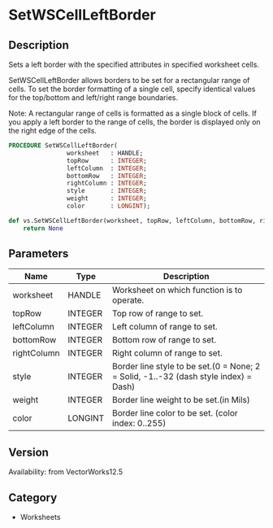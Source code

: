 # SetWSCellLeftBorder

## Description
Sets a left border with the specified attributes in specified worksheet cells.

SetWSCellLeftBorder allows borders to be set for a rectangular range of cells. To set the border formatting of a single cell, specify identical values for the top/bottom and left/right range boundaries.

Note:
A rectangular range of cells is formatted as a single block of cells. If you apply a left border to the range of cells, the border is displayed only on the right edge of the cells.

```pascal
PROCEDURE SetWSCellLeftBorder(
				worksheet   : HANDLE;
				topRow      : INTEGER;
				leftColumn  : INTEGER;
				bottomRow   : INTEGER;
				rightColumn : INTEGER;
				style       : INTEGER;
				weight      : INTEGER;
				color       : LONGINT);
```

```python
def vs.SetWSCellLeftBorder(worksheet, topRow, leftColumn, bottomRow, rightColumn, style, weight, color):
    return None
```

## Parameters
|Name|Type|Description|
|---|---|---|
|worksheet|HANDLE|Worksheet on which function is to operate.|
|topRow|INTEGER|Top row of range to set.|
|leftColumn|INTEGER|Left column of range to set.|
|bottomRow|INTEGER|Bottom row of range to set.|
|rightColumn|INTEGER|Right column of range to set.|
|style|INTEGER|Border line style to be set.(0 = None; 2 = Solid, -1..-32 (dash style index) = Dash)|
|weight|INTEGER|Border line weight to be set.(in Mils)|
|color|LONGINT|Border line color to be set. (color index: 0..255)|

## Version
Availability: from VectorWorks12.5

## Category
* Worksheets

